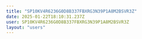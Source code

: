 ```yaml
---
title: "SP10KV4R6236G0D8B337FBXRG3N39P1A8M2BSVR3Z"
date: 2025-01-22T18:10:31.237Z
user: SP10KV4R6236G0D8B337FBXRG3N39P1A8M2BSVR3Z
layout: "users"
---
```

    